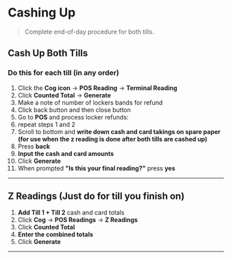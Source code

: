# Cashing Up

> Complete end-of-day procedure for both tills.

## Cash Up Both Tills

### Do this for each till (in any order)

1. Click the **Cog icon** → **POS Reading** → **Terminal Reading**
2. Click **Counted Total** → **Generate**
3. Make a note of number of lockers bands for refund
4. Click back button and then close button
5. Go to **POS** and process locker refunds:
6. repeat steps 1 and 2
7. Scroll to bottom and **write down cash and card takings on spare paper (for use when the z reading is done after both tills are cashed up)** 
8. Press **back**
9. **Input the cash and card amounts**
10. Click **Generate**
11. When prompted **"Is this your final reading?"** press **yes**


---

## Z Readings (Just do for till you finish on)

1. **Add Till 1 + Till 2** cash and card totals
2. Click **Cog** → **POS Readings** → **Z Readings**
3. Click **Counted Total**
4. **Enter the combined totals**
5. Click **Generate**

---

